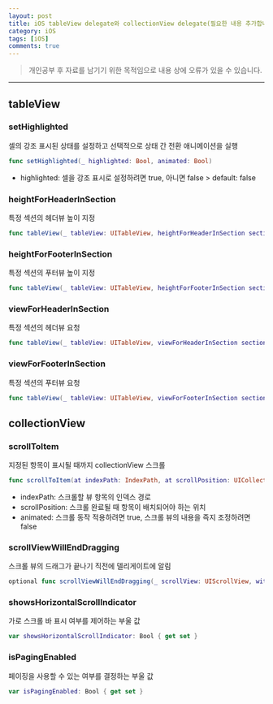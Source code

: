 ```yaml
---
layout: post
title: iOS tableView delegate와 collectionView delegate(필요한 내용 추가합니다)
category: iOS
tags: [iOS]
comments: true
---
```


> 개인공부 후 자료를 남기기 위한 목적임으로 내용 상에 오류가 있을 수 있습니다.    

<hr>


## tableView

### setHighlighted

셀의 강조 표시된 상태를 설정하고 선택적으로 상태 간 전환 애니메이션을 실행

```swift
func setHighlighted(_ highlighted: Bool, animated: Bool)
```

- highlighted: 셀을 강조 표시로 설정하려면 true, 아니면 false > default: false


### heightForHeaderInSection

특정 섹션의 헤더뷰 높이 지정

```swift
func tableView(_ tableView: UITableView, heightForHeaderInSection section: Int)
```

### heightForFooterInSection

특정 섹션의 푸터뷰 높이 지정

```swift
func tableView(_ tableView: UITableView, heightForFooterInSection section: Int)
```

### viewForHeaderInSection

특정 섹션의 헤더뷰 요청

```swift
func tableView(_ tableView: UITableView, viewForHeaderInSection section: Int)
```

### viewForFooterInSection

특정 섹션의 푸터뷰 요청

```swift
func tableView(_ tableView: UITableView, viewForFooterInSection section: Int)
```


## collectionView

### scrollToItem

지정된 항목이 표시될 때까지 collectionView 스크롤

```swift
func scrollToItem(at indexPath: IndexPath, at scrollPosition: UICollectionView.ScrollPosition, animated: Bool)
```

- indexPath: 스크롤할 뷰 항목의 인덱스 경로
- scrollPosition: 스크롤 완료될 때 항목이 배치되어야 하는 위치
- animated: 스크롤 동작 적용하려면 true, 스크롤 뷰의 내용을 즉지 조정하려면 false


### scrollViewWillEndDragging

스크롤 뷰의 드래그가 끝나기 직전에 델리게이트에 알림

```swift
optional func scrollViewWillEndDragging(_ scrollView: UIScrollView, withVelocity velocity: CGPoint, targetContentOffset: UnsafeMutablePointer<CGPoint>)
```



### showsHorizontalScrollIndicator

가로 스크롤 바 표시 여부를 제어하는 부울 값

```swift
var showsHorizontalScrollIndicator: Bool { get set }
```


### isPagingEnabled

페이징을 사용할 수 있는 여부를 결정하는 부울 값

```swift
var isPagingEnabled: Bool { get set }
```
